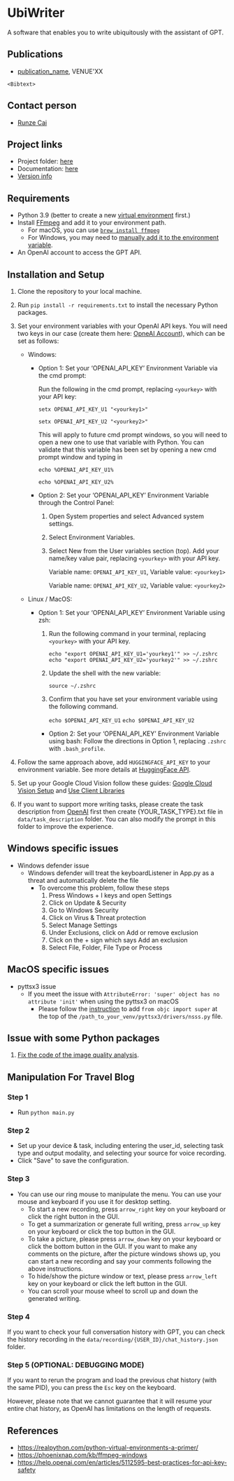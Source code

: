 # UbiWriter
A software that enables you to write ubiquitously with the assistant of GPT.

## Publications
- [publication_name](publication_link), VENUE'XX
```
<Bibtext>

```

## Contact person
- [Runze Cai](http://runzecai.com)


## Project links
- Project folder: [here](project_link)
- Documentation: [here](guide_link)
- [Version info](VERSION.md)


## Requirements
- Python 3.9 (better to create a new [virtual environment](https://realpython.com/python-virtual-environments-a-primer/) first.)
- Install [FFmpeg](https://ffmpeg.org/) and add it to your environment path.
  - For macOS, you can use [`brew install ffmpeg`](https://formulae.brew.sh/formula/ffmpeg)
  - For Windows, you may need to [manually add it to the environment variable](https://phoenixnap.com/kb/ffmpeg-windows).
- An OpenAI account to access the GPT API.


## Installation and Setup

1. Clone the repository to your local machine.
2. Run `pip install -r requirements.txt` to install the necessary Python packages.
3. Set your environment variables with your OpenAI API keys. You will need two keys in our case (create them here: [OpneAI Account](https://platform.openai.com/account/api-keys)), which can be set as follows:

   - Windows: 

      - Option 1: Set your ‘OPENAI_API_KEY’ Environment Variable via the cmd prompt:

         Run the following in the cmd prompt, replacing `<yourkey>` with your API key:
      
         ```setx OPENAI_API_KEY_U1 "<yourkey1>"```
     
         ```setx OPENAI_API_KEY_U2 "<yourkey2>"```

         This will apply to future cmd prompt windows, so you will need to open a new one to use that variable with Python. You can validate that this variable has been set by opening a new cmd prompt window and typing in 

         ```echo %OPENAI_API_KEY_U1%```
     
         ```echo %OPENAI_API_KEY_U2%```

      - Option 2: Set your ‘OPENAI_API_KEY’ Environment Variable through the Control Panel:

         1. Open System properties and select Advanced system settings.
         2. Select Environment Variables.
         3. Select New from the User variables section (top). Add your name/key value pair, replacing `<yourkey>` with your API key.

            Variable name: `OPENAI_API_KEY_U1`, Variable value: `<yourkey1>`

            Variable name: `OPENAI_API_KEY_U2`, Variable value: `<yourkey2>`

   - Linux / MacOS:

      - Option 1: Set your ‘OPENAI_API_KEY’ Environment Variable using zsh:

         1. Run the following command in your terminal, replacing `<yourkey>` with your API key.

            ```echo "export OPENAI_API_KEY_U1='yourkey1'" >> ~/.zshrc```
            ```echo "export OPENAI_API_KEY_U2='yourkey2'" >> ~/.zshrc```

         2. Update the shell with the new variable:

            ```source ~/.zshrc```

         3. Confirm that you have set your environment variable using the following command.

            ```echo $OPENAI_API_KEY_U1```
            ```echo $OPENAI_API_KEY_U2```

        - Option 2: Set your ‘OPENAI_API_KEY’ Environment Variable using bash:
          Follow the directions in Option 1, replacing `.zshrc` with `.bash_profile`.
4. Follow the same approach above, add `HUGGINGFACE_API_KEY` to your environment variable. See more details at [HuggingFace API](https://huggingface.co/docs/api-inference/quicktour).
5. Set up your Google Cloud Vision follow these guides: [Google Cloud Vision Setup](https://cloud.google.com/vision/docs/setup)
and [Use Client Libraries](https://cloud.google.com/vision/docs/detect-labels-image-client-libraries)
6. If you want to support more writing tasks, please create the task description from [OpenAI](https://platform.openai.com/playground/p/default-chat?model=text-davinci-003) first then create {YOUR_TASK_TYPE}.txt file in ``data/task_description`` folder. 
You can also modify the prompt in this folder to improve the experience.

## Windows specific issues
- Windows defender issue
  - Windows defender will treat the keyboardListener in App.py as a threat and automatically delete the file 
    - To overcome this problem, follow these steps
      1. Press Windows + I keys and open Settings
      2. Click on Update & Security
      3. Go to Windows Security
      4. Click on Virus & Threat protection
      5. Select Manage Settings
      6. Under Exclusions, click on Add or remove exclusion
      7. Click on the + sign which says Add an exclusion
      8. Select File, Folder, File Type or Process

## MacOS specific issues
- pyttsx3 issue
  - If you meet the issue with `AttributeError: 'super' object has no attribute 'init'` when using the pyttsx3 on macOS
    - Please follow the [instruction](https://github.com/RapidWareTech/pyttsx/pull/35/files) to add `from objc import super` at the top of the `/path_to_your_venv/pyttsx3/drivers/nsss.py` file.

## Issue with some Python packages
1. [Fix the code of the image quality analysis](https://github.com/ocampor/image-quality/pull/51).

## Manipulation For Travel Blog

### Step 1
- Run ``python main.py``

### Step 2
- Set up your device & task, including entering the user_id, selecting task type and output modality, and selecting your source for voice recording.
- Click "Save" to save the configuration.

### Step 3
- You can use our ring mouse to manipulate the menu. You can use your mouse and keyboard if you use it for desktop setting.
  - To start a new recording, press ``arrow_right`` key on your keyboard or click the right button in the GUI. 
  - To get a summarization or generate full writing, press ``arrow_up`` key on your keyboard or click the top button in the GUI. 
  - To take a picture, please press ``arrow_down`` key on your keyboard or click the bottom button in the GUI. If you want to make any comments on the picture, after the picture windows shows up, you can start a new recording and say your comments following the above instructions.
  - To hide/show the picture window or text, please press ``arrow_left`` key on your keyboard or click the left button in the GUI.
  - You can scroll your mouse wheel to scroll up and down the generated writing.

### Step 4
If you want to check your full conversation history with GPT, you can check the history recording in the ``data/recording/{USER_ID}/chat_history.json`` folder.

### Step 5 (OPTIONAL: DEBUGGING MODE)

If you want to rerun the program and load the previous chat history (with the same PID), you can press the `Esc` key on the keyboard. 

However, please note that we cannot guarantee that it will resume your entire chat history, as OpenAI has limitations on the length of requests.

## References

- https://realpython.com/python-virtual-environments-a-primer/
- https://phoenixnap.com/kb/ffmpeg-windows
- https://help.openai.com/en/articles/5112595-best-practices-for-api-key-safety



